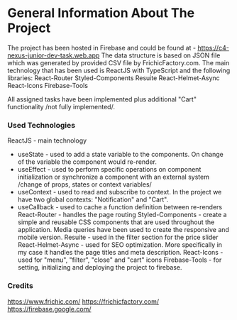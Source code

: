# General Information About The Project

The project has been hosted in Firebase and could be found at - https://c4-nexus-junior-dev-task.web.app
The data structure is based on JSON file which was generated by provided CSV file by FrichicFactory.com. 
The main technology that has been used is ReactJS with TypeScript and the following libraries: 
React-Router
Styled-Components
Resuite 
React-Helmet-Async 
React-Icons 
Firebase-Tools

All assigned tasks have been implemented plus additional "Cart" functionality /not fully implemented/.

### Used Technologies 
ReactJS - main technology
  - useState -  used to add a state variable to the components. On change of the variable the component would re-render.
  - useEffect - used to perform specific operations on component initialization or synchronize a component with an external system /change of props, states or context variables/
  - useContext - used to read and subscribe to context. In the project we have two global contexts: "Notification" and "Cart". 
  - useCallback - used to cache a function definition between re-renders
React-Router - handles the page routing
Styled-Components - create a simple and reusable CSS components that are used throughout the application. Media queries have been used to create the responsive and mobile version.
Resuite - used in the filter section for the price slider
React-Helmet-Async - used for SEO optimization. More specifically in my case it handles the page titles and meta description.
React-Icons - used for "menu", "filter", "close" and "cart" icons
Firebase-Tools - for setting, initializing and deploying the project to firebase.

### Credits
https://www.frichic.com/
https://frichicfactory.com/
https://firebase.google.com/
